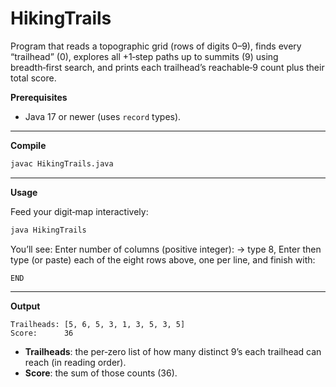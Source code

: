 # HikingTrails
Program that reads a topographic grid (rows of digits 0–9), finds every “trailhead” (0), explores all +1‑step paths up to summits (9) using breadth‑first search, and prints each trailhead’s reachable‑9 count plus their total score.

**Prerequisites**  
- Java 17 or newer (uses `record` types).

---

**Compile**  
```bash
javac HikingTrails.java
```

---

**Usage**

Feed your digit‑map interactively:

   ```bash
   java HikingTrails
   ```
   You’ll see:
   Enter number of columns (positive integer):
   → type 8, Enter
   then type (or paste) each of the eight rows above, one per line, and finish with:
   ```
   END
   ```

---

**Output**  
```text
Trailheads: [5, 6, 5, 3, 1, 3, 5, 3, 5]
Score:      36
```

- **Trailheads**: the per‑zero list of how many distinct 9’s each trailhead can reach (in reading order).  
- **Score**: the sum of those counts (36).
